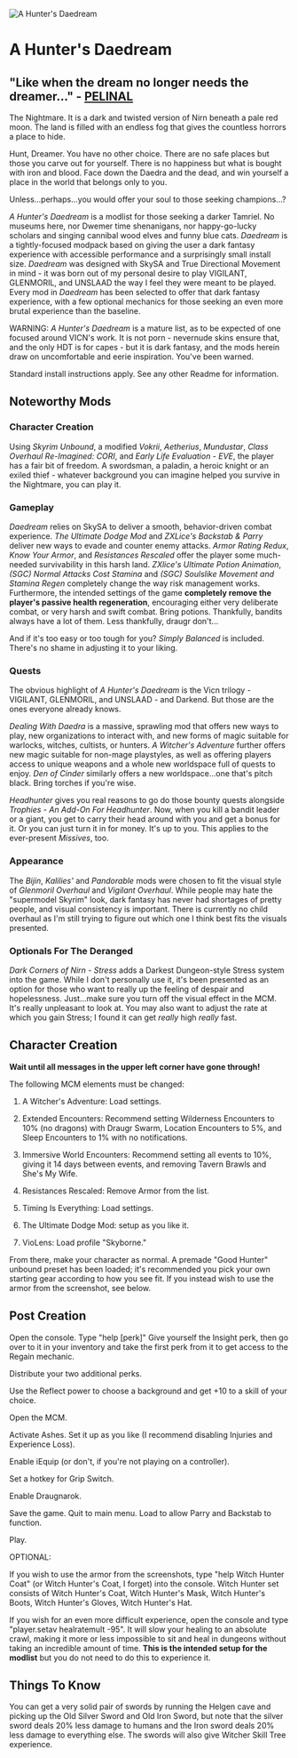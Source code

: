 ![A Hunter's Daedream](https://i.imgur.com/0gMhgU1.jpg)

# A Hunter's Daedream

## "Like when the dream no longer needs the dreamer..." - [PELINAL](https://www.youtube.com/watch?v=E5ix0_W-ouI)

The Nightmare. It is a dark and twisted version of Nirn beneath a pale red moon. The land is filled with an endless fog that gives the countless horrors a place to hide. 

Hunt, Dreamer. You have no other choice. There are no safe places but those you carve out for yourself. There is no happiness but what is bought with iron and blood. Face down the Daedra and the dead, and win yourself a place in the world that belongs only to you.

Unless...perhaps...you would offer your soul to those seeking champions...?

*A Hunter's Daedream* is a modlist for those seeking a darker Tamriel. No museums here, nor Dwemer time shenanigans, nor happy-go-lucky scholars and singing cannibal wood elves and funny blue cats. *Daedream* is a tightly-focused modpack based on giving the user a dark fantasy experience with accessible performance and a surprisingly small install size. *Daedream* was designed with SkySA and True Directional Movement in mind - it was born out of my personal desire to play VIGILANT, GLENMORIL, and UNSLAAD the way I feel they were meant to be played. Every mod in *Daedream* has been selected to offer that dark fantasy experience, with a few optional mechanics for those seeking an even more brutal experience than the baseline.

WARNING: *A Hunter's Daedream* is a mature list, as to be expected of one focused around VICN's work. It is not porn - nevernude skins ensure that, and the only HDT is for capes - but it is dark fantasy, and the mods herein draw on uncomfortable and eerie inspiration. You've been warned.


Standard install instructions apply. See any other Readme for information.


## Noteworthy Mods

### Character Creation

Using *Skyrim Unbound*, a modified *Vokrii*, *Aetherius*, *Mundustar*, *Class Overhaul Re-Imagined: CORI*, and *Early Life Evaluation - EVE*, the player has a fair bit of freedom. A swordsman, a paladin, a heroic knight or an exiled thief - whatever background you can imagine helped you survive in the Nightmare, you can play it.

### Gameplay

*Daedream* relies on SkySA to deliver a smooth, behavior-driven combat experience. *The Ultimate Dodge Mod* and *ZXLice's Backstab & Parry* deliver new ways to evade and counter enemy attacks. *Armor Rating Redux*, *Know Your Armor*, and *Resistances Rescaled* offer the player some much-needed survivability in this harsh land. *ZXlice's Ultimate Potion Animation*, *(SGC) Normal Attacks Cost Stamina* and *(SGC) Soulslike Movement and Stamina Regen* completely change the way risk management works. Furthermore, the intended settings of the game **completely remove the player's passive health regeneration**, encouraging either very deliberate combat, or very harsh and swift combat. Bring potions. Thankfully, bandits always have a lot of them. Less thankfully, draugr don't...

And if it's too easy or too tough for you? *Simply Balanced* is included. There's no shame in adjusting it to your liking.

### Quests

The obvious highlight of *A Hunter's Daedream* is the Vicn trilogy - VIGILANT, GLENMORIL, and UNSLAAD - and Darkend. But those are the ones everyone already knows.

*Dealing With Daedra* is a massive, sprawling mod that offers new ways to play, new organizations to interact with, and new forms of magic suitable for warlocks, witches, cultists, or hunters. *A Witcher's Adventure* further offers new magic suitable for non-mage playstyles, as well as offering players access to unique weapons and a whole new worldspace full of quests to enjoy. *Den of Cinder* similarly offers a new worldspace...one that's pitch black. Bring torches if you're wise.

*Headhunter* gives you real reasons to go do those bounty quests alongside *Trophies - An Add-On For Headhunter*. Now, when you kill a bandit leader or a giant, you get to carry their head around with you and get a bonus for it. Or you can just turn it in for money. It's up to you. This applies to the ever-present *Missives*, too.

### Appearance

The *Bijin*, *Kalilies'* and *Pandorable* mods were chosen to fit the visual style of *Glenmoril Overhaul* and *Vigilant Overhaul*. While people may hate the "supermodel Skyrim" look, dark fantasy has never had shortages of pretty people, and visual consistency is important. There is currently no child overhaul as I'm still trying to figure out which one I think best fits the visuals presented.

### Optionals For The Deranged

*Dark Corners of Nirn - Stress* adds a Darkest Dungeon-style Stress system into the game. While I don't personally use it, it's been presented as an option for those who want to really up the feeling of despair and hopelessness. Just...make sure you turn off the visual effect in the MCM. It's really unpleasant to look at. You may also want to adjust the rate at which you gain Stress; I found it can get *really* high *really* fast.


## Character Creation

**Wait until all messages in the upper left corner have gone through!**

The following MCM elements must be changed:

1) A Witcher's Adventure: Load settings.

2) Extended Encounters: Recommend setting Wilderness Encounters to 10% (no dragons) with Draugr Swarm, Location Encounters to 5%, and Sleep Encounters to 1% with no notifications.

3) Immersive World Encounters: Recommend setting all events to 10%, giving it 14 days between events, and removing Tavern Brawls and She's My Wife.

4) Resistances Rescaled: Remove Armor from the list.

5) Timing Is Everything: Load settings.

6) The Ultimate Dodge Mod: setup as you like it.

7) VioLens: Load profile "Skyborne."


From there, make your character as normal. A premade "Good Hunter" unbound preset has been loaded; it's recommended you pick your own starting gear according to how you see fit. If you instead wish to use the armor from the screenshot, see below.

## Post Creation

Open the console. Type "help [perk]" Give yourself the Insight perk, then go over to it in your inventory and take the first perk from it to get access to the Regain mechanic.

Distribute your two additional perks.

Use the Reflect power to choose a background and get +10 to a skill of your choice.

Open the MCM.

Activate Ashes. Set it up as you like (I recommend disabling Injuries and Experience Loss).

Enable iEquip (or don't, if you're not playing on a controller). 

Set a hotkey for Grip Switch.

Enable Draugnarok.

Save the game. Quit to main menu. Load to allow Parry and Backstab to function.

Play.


OPTIONAL:

If you wish to use the armor from the screenshots, type "help Witch Hunter Coat" (or Witch Hunter's Coat, I forget) into the console. Witch Hunter set consists of Witch Hunter's Coat, Witch Hunter's Mask, Witch Hunter's Boots, Witch Hunter's Gloves, Witch Hunter's Hat.

If you wish for an even more difficult experience, open the console and type "player.setav healratemult -95". It will slow your healing to an absolute crawl, making it more or less impossible to sit and heal in dungeons without taking an incredible amount of time. **This is the intended setup for the modlist** but you do not need to do this to experience it.

## Things To Know

You can get a very solid pair of swords by running the Helgen cave and picking up the Old Silver Sword and Old Iron Sword, but note that the silver sword deals 20% less damage to humans and the Iron sword deals 20% less damage to everything else. The swords will also give Witcher Skill Tree experience.
